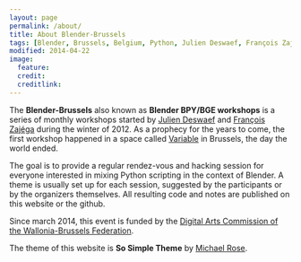 ```yaml
---
layout: page
permalink: /about/
title: About Blender-Brussels
tags: [Blender, Brussels, Belgium, Python, Julien Deswaef, François Zajéga, F/LAT, Variable]
modified: 2014-04-22
image:
  feature: 
  credit: 
  creditlink: 
---
```


The **Blender-Brussels** also known as **Blender BPY/BGE workshops** is a series of monthly workshops started by [Julien Deswaef](http://xuv.be) and [François Zajéga](http://frankiezafe.org) during the winter of 2012. As a prophecy for the years to come, the first workshop happened in a space called [Variable](http://variable.constantvzw.org) in Brussels, the day the world ended.

The goal is to provide a regular rendez-vous and hacking session for everyone interested in mixing Python scripting in the context of Blender. A theme is usually set up for each session, suggested by the participants or by the organizers themselves. All resulting code and notes are published on this website or the github.

Since march 2014, this event is funded by the [Digital Arts Commission of the Wallonia-Brussels Federation](http://www.arts-numeriques.culture.be/).

The theme of this website is **So Simple Theme** by [Michael Rose](http://mademistakes).


